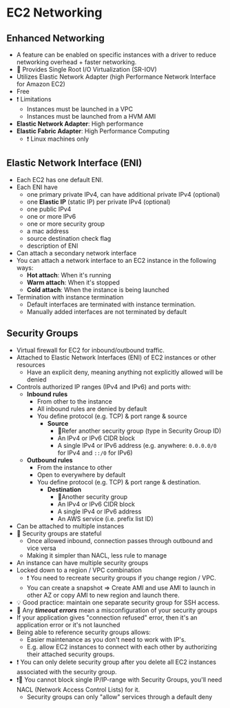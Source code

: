 
# EC2 Networking

## Enhanced Networking

- A feature can be enabled on specific instances with a driver to reduce networking overhead + faster networking.
- 📝 Provides Single Root I/O Virtualization (SR-IOV)
- Utilizes Elastic Network Adapter (high Performance Network Interface for Amazon EC2)
- Free
- ❗ Limitations
  - Instances must be launched in a VPC
  - Instances must be launched from a HVM AMI
- **Elastic Network Adapter**: High performance
- **Elastic Fabric Adapter**: High Performance Computing
  - ❗ Linux machines only

## Elastic Network Interface (ENI)

- Each EC2 has one default ENI.
- Each ENI have
  - one primary private IPv4, can have additional private IPv4 (optional)
  - one **Elastic IP** (static IP) per private IPv4 (optional)
  - one public IPv4
  - one or more IPv6
  - one or more security group
  - a mac address
  - source destination check flag
  - description of ENI
- Can attach a secondary network interface
- You can attach a network interface to an EC2 instance in the following ways:
  - **Hot attach**: When it's running
  - **Warm attach**: When it's stopped
  - **Cold attach**: When the instance is being launched
- Termination with instance termination
  - Default interfaces are terminated with instance termination.
  - Manually added interfaces are not terminated by default

## Security Groups

- Virtual firewall for EC2 for inbound/outbound traffic.
- Attached to Elastic Network Interfaces (ENI) of EC2 instances or other resources
  - Have an explicit deny, meaning anything not explicitly allowed will be denied
- Controls authorized IP ranges (IPv4 and IPv6) and ports with:
  - **Inbound rules**
    - From other to the instance
    - All inbound rules are denied by default
    - You define protocol (e.g. TCP) & port range & source
      - **Source**
        - 📝Refer another security group (type in Security Group ID)
        - An IPv4 or IPv6 CIDR block
        - A single IPv4 or IPv6 address (e.g. anywhere: `0.0.0.0/0` for IPv4 and `::/0` for IPv6)
  - **Outbound rules**
    - From the instance to other
    - Open to everywhere by default
    - You define protocol (e.g. TCP) & port range & destination.
      - **Destination**
        - 📝Another security group
        - An IPv4 or IPv6 CIDR block
        - A single IPv4 or IPv6 address
        - An AWS service (i.e. prefix list ID)
- Can be attached to multiple instances
- 📝 Security groups are stateful
  - Once allowed inbound, connection passes through outbound and vice versa
  - Making it simpler than NACL, less rule to manage
- An instance can have multiple security groups
- Locked down to a region / VPC combination
  - ❗ You need to recreate security groups if you change region / VPC.
  - You can create a snapshot => Create AMI and use AMI to launch in other AZ or copy AMI to new region and launch there.
- 💡 Good practice: maintain one separate security group for SSH access.
- 📝 Any ***timeout errors*** mean a misconfiguration of your security groups
- If your application gives "connection refused" error, then it's an application error or it's not launched
- Being able to reference security groups allows:
  - Easier maintenance as you don't need to work with IP's.
  - E.g. allow EC2 instances to connect with each other by authorizing their attached security groups.
- ❗ You can only delete security group after you delete all EC2 instances associated with the security group.
- ❗📝 You cannot block single IP/IP-range with Security Groups, you'll need NACL (Network Access Control Lists) for it.
  - Security groups can only "allow" services through a default deny
